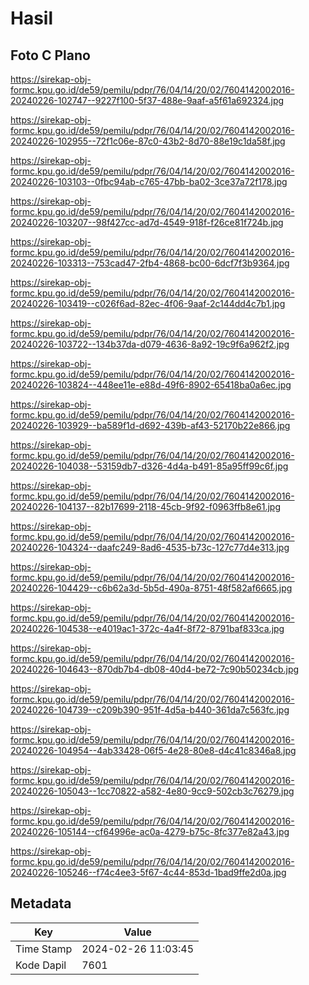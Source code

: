 # Hasil

## Foto C Plano

https://sirekap-obj-formc.kpu.go.id/de59/pemilu/pdpr/76/04/14/20/02/7604142002016-20240226-102747--9227f100-5f37-488e-9aaf-a5f61a692324.jpg

https://sirekap-obj-formc.kpu.go.id/de59/pemilu/pdpr/76/04/14/20/02/7604142002016-20240226-102955--72f1c06e-87c0-43b2-8d70-88e19c1da58f.jpg

https://sirekap-obj-formc.kpu.go.id/de59/pemilu/pdpr/76/04/14/20/02/7604142002016-20240226-103103--0fbc94ab-c765-47bb-ba02-3ce37a72f178.jpg

https://sirekap-obj-formc.kpu.go.id/de59/pemilu/pdpr/76/04/14/20/02/7604142002016-20240226-103207--98f427cc-ad7d-4549-918f-f26ce81f724b.jpg

https://sirekap-obj-formc.kpu.go.id/de59/pemilu/pdpr/76/04/14/20/02/7604142002016-20240226-103313--753cad47-2fb4-4868-bc00-6dcf7f3b9364.jpg

https://sirekap-obj-formc.kpu.go.id/de59/pemilu/pdpr/76/04/14/20/02/7604142002016-20240226-103419--c026f6ad-82ec-4f06-9aaf-2c144dd4c7b1.jpg

https://sirekap-obj-formc.kpu.go.id/de59/pemilu/pdpr/76/04/14/20/02/7604142002016-20240226-103722--134b37da-d079-4636-8a92-19c9f6a962f2.jpg

https://sirekap-obj-formc.kpu.go.id/de59/pemilu/pdpr/76/04/14/20/02/7604142002016-20240226-103824--448ee11e-e88d-49f6-8902-65418ba0a6ec.jpg

https://sirekap-obj-formc.kpu.go.id/de59/pemilu/pdpr/76/04/14/20/02/7604142002016-20240226-103929--ba589f1d-d692-439b-af43-52170b22e866.jpg

https://sirekap-obj-formc.kpu.go.id/de59/pemilu/pdpr/76/04/14/20/02/7604142002016-20240226-104038--53159db7-d326-4d4a-b491-85a95ff99c6f.jpg

https://sirekap-obj-formc.kpu.go.id/de59/pemilu/pdpr/76/04/14/20/02/7604142002016-20240226-104137--82b17699-2118-45cb-9f92-f0963ffb8e61.jpg

https://sirekap-obj-formc.kpu.go.id/de59/pemilu/pdpr/76/04/14/20/02/7604142002016-20240226-104324--daafc249-8ad6-4535-b73c-127c77d4e313.jpg

https://sirekap-obj-formc.kpu.go.id/de59/pemilu/pdpr/76/04/14/20/02/7604142002016-20240226-104429--c6b62a3d-5b5d-490a-8751-48f582af6665.jpg

https://sirekap-obj-formc.kpu.go.id/de59/pemilu/pdpr/76/04/14/20/02/7604142002016-20240226-104538--e4019ac1-372c-4a4f-8f72-8791baf833ca.jpg

https://sirekap-obj-formc.kpu.go.id/de59/pemilu/pdpr/76/04/14/20/02/7604142002016-20240226-104643--870db7b4-db08-40d4-be72-7c90b50234cb.jpg

https://sirekap-obj-formc.kpu.go.id/de59/pemilu/pdpr/76/04/14/20/02/7604142002016-20240226-104739--c209b390-951f-4d5a-b440-361da7c563fc.jpg

https://sirekap-obj-formc.kpu.go.id/de59/pemilu/pdpr/76/04/14/20/02/7604142002016-20240226-104954--4ab33428-06f5-4e28-80e8-d4c41c8346a8.jpg

https://sirekap-obj-formc.kpu.go.id/de59/pemilu/pdpr/76/04/14/20/02/7604142002016-20240226-105043--1cc70822-a582-4e80-9cc9-502cb3c76279.jpg

https://sirekap-obj-formc.kpu.go.id/de59/pemilu/pdpr/76/04/14/20/02/7604142002016-20240226-105144--cf64996e-ac0a-4279-b75c-8fc377e82a43.jpg

https://sirekap-obj-formc.kpu.go.id/de59/pemilu/pdpr/76/04/14/20/02/7604142002016-20240226-105246--f74c4ee3-5f67-4c44-853d-1bad9ffe2d0a.jpg


## Metadata

| Key        | Value               |
| ---------- | ------------------- |
| Time Stamp | 2024-02-26 11:03:45 |
| Kode Dapil | 7601                |



